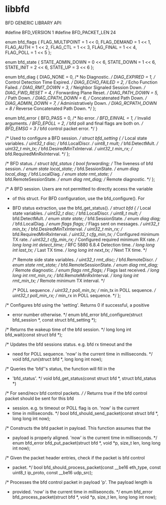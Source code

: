 libbfd
======
BFD GENERIC LIBRARY API:

#define BFD_VERSION 1
#define BFD_PACKET_LEN 24

enum bfd_flags {
    FLAG_MULTIPOINT = 1 << 0,
    FLAG_DEMAND = 1 << 1,
    FLAG_AUTH = 1 << 2,
    FLAG_CTL = 1 << 3,
    FLAG_FINAL = 1 << 4,
    FLAG_POLL = 1 << 5
};

enum bfd_state {
    STATE_ADMIN_DOWN = 0 << 6,
    STATE_DOWN = 1 << 6,
    STATE_INIT = 2 << 6,
    STATE_UP = 3 << 6
};

enum bfd_diag {
    DIAG_NONE = 0,                /* No Diagnostic. */
    DIAG_EXPIRED = 1,             /* Control Detection Time Expired. */
    DIAG_ECHO_FAILED = 2,         /* Echo Function Failed. */
    DIAG_RMT_DOWN = 3,            /* Neighbor Signaled Session Down. */
    DIAG_FWD_RESET = 4,           /* Forwarding Plane Reset. */
    DIAG_PATH_DOWN = 5,           /* Path Down. */
    DIAG_CPATH_DOWN = 6,          /* Concatenated Path Down. */
    DIAG_ADMIN_DOWN = 7,          /* Administratively Down. */
    DIAG_RCPATH_DOWN = 8          /* Reverse Concatenated Path Down. */
};

enum bfd_error {
    BFD_PASS = 0,                 /* No error. */
    BFD_EINVAL = 1,               /* Invalid arguments. */
    BFD_EPOLL = 2,                /* bfd poll and final flags are both on. */
    BFD_EMSG = 3                  /* bfd control packet error. */
}

/* Used to configure a BFD session. */
struct bfd_setting {
    /* Local state variables. */
    uint32_t disc;                /* bfd.LocalDiscr. */
    uint8_t mult;                 /* bfd.DetectMult. */
    uint32_t min_tx;              /* bfd.DesiredMinTxInterval. */
    uint32_t min_rx;              /* bfd.RequiredMinRxInterval. */
};

/* BFD status. */
struct bfd_status {
    bool forwarding;              /* The liveness of bfd session. */
    enum state local_state;       /* bfd.SessionState. */
    enum diag local_diag;         /* bfd.LocalDiag. */
    enum state rmt_state;         /* bfd.RemoteSessionState. */
    enum diag rmt_diag;           /* Remote diagnostic. */
};

/* A BFD session.  Users are not permitted to directly access the variable
 * of this struct.  For BFD configuration, use the bfd_configure().  For
 * BFD status extraction, use the bfd_get_status(). */
struct bfd {
    /* Local state variables. */
    uint32_t disc;                /* bfd.LocalDiscr. */
    uint8_t mult;                 /* bfd.DetectMult. */
    enum state state;             /* bfd.SessionState. */
    enum diag diag;               /* bfd.LocalDiag. */
    enum flags flags;             /* Flags sent on messages. */
    uint32_t min_tx;              /* bfd.DesiredMinTxInterval. */
    uint32_t min_rx;              /* bfd.RequiredMinRxInterval. */
    uint32_t cfg_min_tx;          /* Configured minimum TX rate. */
    uint32_t cfg_min_rx;          /* Configured required minimum RX rate. */
    long long int detect_time;    /* RFC 5880 6.8.4 Detection time. */
    long long int last_tx;        /* Last TX time. */
    long long int next_tx;        /* Next TX time. */

    /* Remote side state variables. */
    uint32_t rmt_disc;            /* bfd.RemoteDiscr. */
    enum state rmt_state;         /* bfd.RemoteSessionState. */
    enum diag rmt_diag;           /* Remote diagnostic. */
    enum flags rmt_flags;         /* Flags last received. */
    long long int rmt_min_rx;     /* bfd.RemoteMinRxInterval. */
    long long int rmt_min_tx;     /* Remote minimum TX interval. */

    /* POLL sequence. */
    uint32_t poll_min_tx;         /* min_tx in POLL sequence. */
    uint32_t poll_min_rx;         /* min_rx in POLL sequence. */
};

/* Configures bfd using the 'setting'.  Returns 0 if successful, a positive
 * error number otherwise. */
enum bfd_error bfd_configure(struct bfd_session *, const struct bfd_setting *);

/* Returns the wakeup time of the bfd session. */
long long int bfd_wait(const struct bfd *);

/* Updates the bfd sessions status. e.g. bfd rx timeout and the
 * need for POLL sequence.  'now' is the current time in milliseconds. */
void bfd_run(struct bfd *, long long int now);

/* Queries the 'bfd''s status, the function will fill in the
 * 'bfd_status'. */
void bfd_get_status(const struct bfd *, struct bfd_status *)


/* For send/recv bfd control packets. */
/* Returns true if the bfd control packet should be sent for this bfd
 * session.  e.g. tx timeout or POLL flag is on.  'now' is the current
 * time in milliseconds. */
bool bfd_should_send_packet(const struct bfd *, long long int now);

/* Constructs the bfd packet in payload.  This function assumes that the
 * payload is properly aligned.  'now' is the current time in milliseconds. */
enum bfd_error bfd_put_packet(struct bfd *, void *p, size_t len,
                              long long int now);

/* Given the packet header entries, check if the packet is bfd control
 * packet. */
bool bfd_should_process_packet(const __be16 eth_type, const uint8_t ip_proto,
                               const __be16 udp_src);

/* Processes the bfd control packet in payload 'p'.  The payload length is
 * provided.  'now' is the current time in milliseoncds. */
enum bfd_error bfd_process_packet(struct bfd *, void *p, size_t len,
                                  long long int now);
